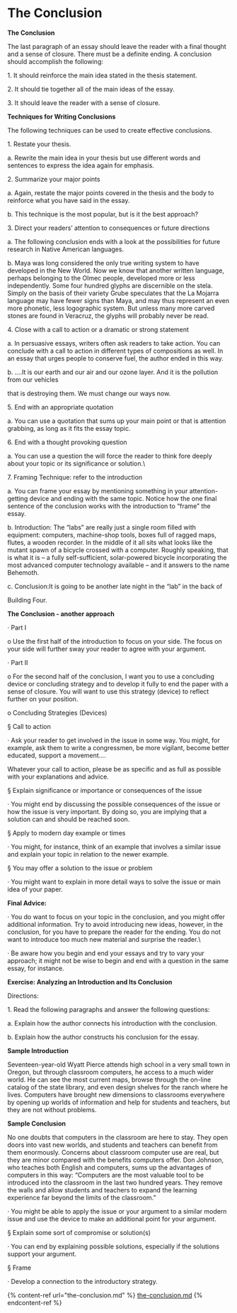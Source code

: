 # The Conclusion

**The Conclusion**

The last paragraph of an essay should leave the reader with a final thought and a sense of closure. There must be a definite ending. A conclusion should accomplish the following:

1\.      It should reinforce the main idea stated in the thesis statement.

2\.      It should tie together all of the main ideas of the essay.

3\.     It should leave the reader with a sense of closure.

**Techniques for Writing Conclusions**

The following techniques can be used to create effective conclusions.

1\.    Restate your thesis.

a.      Rewrite the main idea in your thesis but use different words and sentences to express the idea again for emphasis.

2\.    Summarize your major points

a.      Again, restate the major points covered in the thesis and the body to reinforce what you have said in the essay.

b.     This technique is the most popular, but is it the best approach?

3\.    Direct your readers’ attention to consequences or future directions

a.      The following conclusion ends with a look at the possibilities for future research in Native American languages.

b.      Maya was long considered the only true writing system to have developed in the New World. Now we know that another written language, perhaps belonging to the Olmec people, developed more or less independently. Some four hundred glyphs are discernible on the stela. Simply on the basis of their variety Grube speculates that the La Mojarra language may have fewer signs than Maya, and may thus represent an even more phonetic, less logographic system. But unless many more carved stones are found in Veracruz, the glyphs will probably never be read.

4\.    Close with a call to action or a dramatic or strong statement

a.      In persuasive essays, writers often ask readers to take action. You can conclude with a call to action in different types of compositions as well. In an essay that urges people to conserve fuel, the author ended in this way.

b.      ….It is our earth and our air and our ozone layer.  And it is the pollution from our vehicles

that is destroying them.  We must change our ways now.

5\.    End with an appropriate quotation

a.      You can use a quotation that sums up your main point or that is attention grabbing, as long as it fits the essay topic.

6\.  End with a thought provoking question

a.  You can use a question the will force the reader to think fore deeply about your topic or its significance or solution.\


7\.    Framing Technique: refer to the introduction

a.      You can frame your essay by mentioning something in your attention-getting device and ending with the same topic. Notice how the one final sentence of the conclusion works with the introduction to “frame” the essay.

b.     Introduction: The “labs” are really just a single room filled with equipment: computers, machine-shop tools, boxes full of ragged maps, flutes, a wooden recorder. In the middle of it all sits what looks like the mutant spawn of a bicycle crossed with a computer. Roughly speaking, that is what it is – a fully self-sufficient, solar-powered bicycle incorporating the most advanced computer technology available – and it answers to the name Behemoth.

c.      Conclusion:It is going to be another late night in the “lab” in the back of

Building Four.

**The Conclusion - another approach**

·        Part I

o   Use the first half of the introduction to focus on your side. The focus on your side will further sway your reader to agree with your argument.

·        Part II

o   For the second half of the conclusion, I want you to use a concluding device or concluding strategy and to develop it fully to end the paper with a sense of closure. You will want to use this strategy (device) to reflect further on your position.

o   Concluding Strategies (Devices)

§    Call to action

·        Ask your reader to get involved in the issue in some way. You might, for example, ask them to write a congressmen, be more vigilant, become better educated, support a movement….

Whatever your call to action, please be as specific and as full as possible with your explanations and advice.

§    Explain significance or importance or consequences of the issue

·        You might end by discussing the possible consequences of the issue or how the issue is very important. By doing so, you are implying that a solution can and should be reached soon.

§    Apply to modern day example or times

·        You might, for instance, think of an example that involves a similar issue and explain your topic in relation to the newer example.

§    You may offer a solution to the issue or problem

·        You might want to explain in more detail ways to solve the issue or main idea of your paper.

**Final Advice:**

·       You do want to focus on your topic in the conclusion, and you might offer additional information. Try to avoid introducing new ideas, however, in the conclusion, for you have to prepare the reader for the ending. You do not want to introduce too much new material and surprise the reader.\


·       Be aware how you begin and end your essays and try to vary your approach; it might not be wise to begin and end with a question in the same essay, for instance.

**Exercise:     Analyzing an Introduction and Its Conclusion**

Directions:

1\.    Read the following paragraphs and answer the following questions:

a.      Explain how the author connects his introduction with the conclusion.

b.     Explain how the author constructs his conclusion for the essay.

**Sample Introduction**

Seventeen-year-old Wyatt Pierce attends high school in a very small town in Oregon, but through classroom computers, he access to a much wider world. He can see the most current maps, browse through the on-line catalog of the state library, and even design shelves for the ranch where he lives. Computers have brought new dimensions to classrooms everywhere by opening up worlds of information and help for students and teachers, but they are not without problems.

**Sample Conclusion**

No one doubts that computers in the classroom are here to stay. They open doors into vast new worlds, and students and teachers can benefit from them enormously. Concerns about classroom computer use are real, but they are minor compared with the benefits computers offer. Don Johnson, who teaches both English and computers, sums up the advantages of computers in this way: “Computers are the most valuable tool to be introduced into the classroom in the last two hundred years. They remove the walls and allow students and teachers to expand the learning experience far beyond the limits of the classroom.”

·        You might be able to apply the issue or your argument to a similar modern issue and use the device to make an additional point for your argument.

§    Explain some sort of compromise or solution(s)

·        You can end by explaining possible solutions, especially if the solutions support your argument.

§    Frame

·       Develop a connection to the introductory strategy.



{% content-ref url="the-conclusion.md" %}
[the-conclusion.md](the-conclusion.md)
{% endcontent-ref %}

